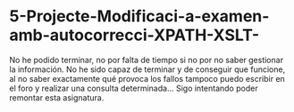 # 5-Projecte-Modificaci-a-examen-amb-autocorrecci-XPATH-XSLT-

No he podido terminar, no por falta de tiempo si no por no saber gestionar la información. No he sido capaz de terminar y de conseguir que funcione, al no saber exactamente qué provoca los fallos tampoco puedo escribir en el foro y realizar una consulta determinada...
Sigo intentando poder remontar esta asignatura.

